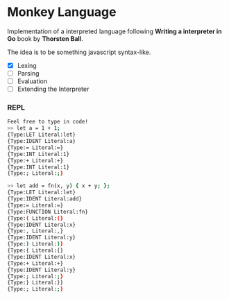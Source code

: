 # Monkey Language

Implementation of a interpreted language following **Writing a interpreter in Go** book by **Thorsten Ball**.

The idea is to be something javascript syntax-like.


- [x] Lexing
- [ ] Parsing
- [ ] Evaluation
- [ ] Extending the Interpreter

### REPL
```bash
Feel free to type in code!
>> let a = 1 + 1;
{Type:LET Literal:let}
{Type:IDENT Literal:a}
{Type:= Literal:=}
{Type:INT Literal:1}
{Type:+ Literal:+}
{Type:INT Literal:1}
{Type:; Literal:;}

>> let add = fn(x, y) { x + y; };
{Type:LET Literal:let}
{Type:IDENT Literal:add}
{Type:= Literal:=}
{Type:FUNCTION Literal:fn}
{Type:( Literal:(}
{Type:IDENT Literal:x}
{Type:, Literal:,}
{Type:IDENT Literal:y}
{Type:) Literal:)}
{Type:{ Literal:{}
{Type:IDENT Literal:x}
{Type:+ Literal:+}
{Type:IDENT Literal:y}
{Type:; Literal:;}
{Type:} Literal:}}
{Type:; Literal:;}
```
